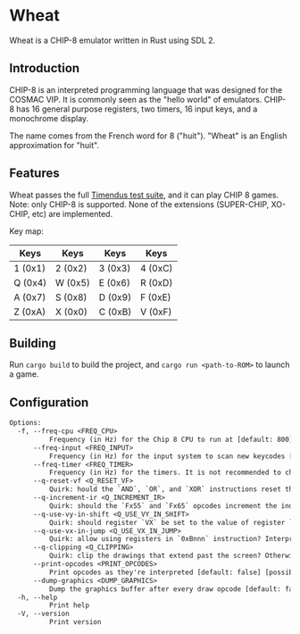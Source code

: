 # Wheat

Wheat is a CHIP-8 emulator written in Rust using SDL 2.

## Introduction

CHIP-8 is an interpreted programming language that was designed for the COSMAC VIP. It is commonly seen as the "hello world" of emulators. CHIP-8 has 16 general purpose registers, two timers, 16 input keys, and a monochrome display.

The name comes from the French word for 8 ("huit"). "Wheat" is an English approximation for "huit".

## Features

Wheat passes the full [Timendus test suite](https://github.com/Timendus/chip8-test-suite), and it can play CHIP 8 games. Note: only CHIP-8 is supported. None of the extensions (SUPER-CHIP, XO-CHIP, etc) are implemented.

Key map:

| Keys   | Keys   | Keys   | Keys   |
|--------|--------|--------|--------|
| 1 (0x1) | 2 (0x2) | 3 (0x3) | 4 (0xC) |
| Q (0x4) | W (0x5) | E (0x6) | R (0xD) |
| A (0x7) | S (0x8) | D (0x9) | F (0xE) |
| Z (0xA) | X (0x0) | C (0xB) | V (0xF) |

## Building

Run `cargo build` to build the project, and `cargo run <path-to-ROM>` to launch a game.

## Configuration

```txt
Options:
  -f, --freq-cpu <FREQ_CPU>
          Frequency (in Hz) for the Chip 8 CPU to run at [default: 800]
      --freq-input <FREQ_INPUT>
          Frequency (in Hz) for the input system to scan new keycodes [default: 12]
      --freq-timer <FREQ_TIMER>
          Frequency (in Hz) for the timers. It is not recommended to change it from the default value [default: 60]
      --q-reset-vf <Q_RESET_VF>
          Quirk: hould the `AND`, `OR`, and `XOR` instructions reset the `VF` register? [default: true] [possible values: true, false]
      --q-increment-ir <Q_INCREMENT_IR>
          Quirk: should the `Fx55` and `Fx65` opcodes increment the index register? Games from the 1970s and 1980s might rely on it being incremented. Modern games might rely on it not being incremented [default: true] [possible values: true, false]
      --q-use-vy-in-shift <Q_USE_VY_IN_SHIFT>
          Quirk: should register `VX` be set to the value of register `VY` before shifting? Modern games might require this to be false [default: true] [possible values: true, false]
      --q-use-vx-in-jump <Q_USE_VX_IN_JUMP>
          Quirk: allow using registers in `0xBnnn` instruction? Interprets `0xB` instructions as `0xBXnn`, where `X` is the register to use as part of the jump, i.e. `VX + nn` instead of `V0 + nnn` [default: false] [possible values: true, false]
      --q-clipping <Q_CLIPPING>
          Quirk: clip the drawings that extend past the screen? Otherwise wraps them and draws them on the other side [default: true] [possible values: true, false]
      --print-opcodes <PRINT_OPCODES>
          Print opcodes as they're interpreted [default: false] [possible values: true, false]
      --dump-graphics <DUMP_GRAPHICS>
          Dump the graphics buffer after every draw opcode [default: false] [possible values: true, false]
  -h, --help
          Print help
  -V, --version
          Print version
```
